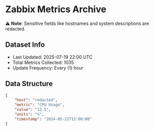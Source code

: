 # Zabbix Metrics Archive

⚠️ **Note**: Sensitive fields like hostnames and system descriptions are redacted.

## Dataset Info
- Last Updated: 2025-07-19 22:00 UTC
- Total Metrics Collected: 1035
- Update Frequency: Every (1) hour

## Data Structure
```json
{
    "host": "redacted",
    "metric": "CPU Usage",
    "value": "12.5",
    "units": "%",
    "timestamp": "2024-05-21T12:00:00"
}
```
